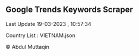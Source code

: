 

## Google Trends Keywords Scraper 
 
Last Update 19-03-2023 , 10:57:34

Country List :
VIETNAM.json



© Abdul Muttaqin 
